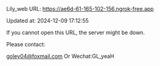 Lily_web URL: https://ae6d-61-165-102-156.ngrok-free.app

Updated at: 2024-12-09 17:12:55

If you cannot open this URL, the server might be down.

Please contact: 

goley04@foxmail.com Or Wechat:GL_yeaH
